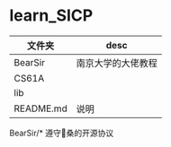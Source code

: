 # learn_SICP


| 文件夹 | desc |
| - | - |
| BearSir | 南京大学的大佬教程 |
| CS61A |  | 
| lib |  | 
| README.md | 说明 |

BearSir/* 遵守🐻桑的开源协议